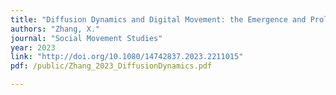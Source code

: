```yaml
---
title: "Diffusion Dynamics and Digital Movement: the Emergence and Proliferation of the German-speaking #FridaysForFuture Network on Twitter"
authors: "Zhang, X."
journal: "Social Movement Studies"
year: 2023
link: "http://doi.org/10.1080/14742837.2023.2211015"
pdf: /public/Zhang_2023_DiffusionDynamics.pdf

---
```

